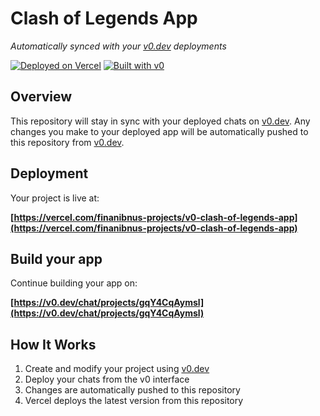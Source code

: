 # Clash of Legends App

*Automatically synced with your [v0.dev](https://v0.dev) deployments*

[![Deployed on Vercel](https://img.shields.io/badge/Deployed%20on-Vercel-black?style=for-the-badge&logo=vercel)](https://vercel.com/finanibnus-projects/v0-clash-of-legends-app)
[![Built with v0](https://img.shields.io/badge/Built%20with-v0.dev-black?style=for-the-badge)](https://v0.dev/chat/projects/gqY4CqAymsl)

## Overview

This repository will stay in sync with your deployed chats on [v0.dev](https://v0.dev).
Any changes you make to your deployed app will be automatically pushed to this repository from [v0.dev](https://v0.dev).

## Deployment

Your project is live at:

**[https://vercel.com/finanibnus-projects/v0-clash-of-legends-app](https://vercel.com/finanibnus-projects/v0-clash-of-legends-app)**

## Build your app

Continue building your app on:

**[https://v0.dev/chat/projects/gqY4CqAymsl](https://v0.dev/chat/projects/gqY4CqAymsl)**

## How It Works

1. Create and modify your project using [v0.dev](https://v0.dev)
2. Deploy your chats from the v0 interface
3. Changes are automatically pushed to this repository
4. Vercel deploys the latest version from this repository
